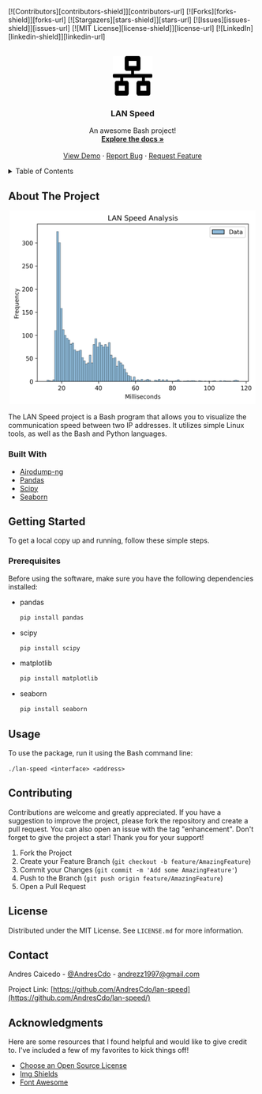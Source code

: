 <div id="top"></div>

[![Contributors][contributors-shield]][contributors-url]
[![Forks][forks-shield]][forks-url]
[![Stargazers][stars-shield]][stars-url]
[![Issues][issues-shield]][issues-url]
[![MIT License][license-shield]][license-url]
[![LinkedIn][linkedin-shield]][linkedin-url]

<!-- PROJECT LOGO -->
<br />
<div align="center">
  <a href="https://github.com/Kaiser-bit/lan-speed">
    <img src="images/logo.svg" alt="Logo" width="80" height="80">
  </a>

  <h3 align="center">LAN Speed</h3>

  <p align="center">
    An awesome Bash project!
    <br />
    <a href="https://github.com/Kaiser-bit/lan-speed"><strong>Explore the docs »</strong></a>
    <br />
    <br />
    <a href="https://github.com/Kaiser-bit/lan-speed">View Demo</a>
    ·
    <a href="https://github.com/Kaiser-bit/lan-speed/issues">Report Bug</a>
    ·
    <a href="https://github.com/Kaiser-bit/lan-speed/issues">Request Feature</a>
  </p>
</div>

<!-- TABLE OF CONTENTS -->
<details>
  <summary>Table of Contents</summary>
  <ol>
    <li>
      <a href="#about-the-project">About The Project</a>
      <ul>
        <li><a href="#built-with">Built With</a></li>
      </ul>
    </li>
    <li>
      <a href="#getting-started">Getting Started</a>
      <ul>
        <li><a href="#prerequisites">Prerequisites</a></li>
      </ul>
    </li>
    <li><a href="#usage">Usage</a></li>
    <li><a href="#contributing">Contributing</a></li>
    <li><a href="#license">License</a></li>
    <li><a href="#contact">Contact</a></li>
    <li><a href="#acknowledgments">Acknowledgments</a></li>
  </ol>
</details>

<!-- ABOUT THE PROJECT -->
## About The Project
<p align="center">
  <img src="images/plot.png" alt="Plot" width="500"/>
</p>

The LAN Speed project is a Bash program that allows you to visualize the communication speed between two IP addresses. It utilizes simple Linux tools, as well as the Bash and Python languages.

### Built With

* [Airodump-ng](https://www.aircrack-ng.org/doku.php?id=airodump-ng/)
* [Pandas](https://pandas.pydata.org/)
* [Scipy](https://www.scipy.org/)
* [Seaborn](https://seaborn.pydata.org/)

<!-- GETTING STARTED -->
## Getting Started

To get a local copy up and running, follow these simple steps.

### Prerequisites

Before using the software, make sure you have the following dependencies installed:
* pandas
  ```sh
  pip install pandas
  ```
* scipy
  ```sh
  pip install scipy
  ```
* matplotlib
  ```sh
  pip install matplotlib
  ```
* seaborn
  ```sh
  pip install seaborn
  ```

<!-- USAGE EXAMPLES -->
## Usage

To use the package, run it using the Bash command line:

`./lan-speed <interface> <address>`

<!-- CONTRIBUTING -->
## Contributing

Contributions are welcome and greatly appreciated. If you have a suggestion to improve the project, please fork the repository and create a pull request. You can also open an issue with the tag "enhancement". Don't forget to give the project a star! Thank you for your support!

1. Fork the Project
2. Create your Feature Branch (`git checkout -b feature/AmazingFeature`)
3. Commit your Changes (`git commit -m 'Add some AmazingFeature'`)
4. Push to the Branch (`git push origin feature/AmazingFeature`)
5. Open a Pull Request

<!-- LICENSE -->
## License

Distributed under the MIT License. See `LICENSE.md` for more information.

<!-- CONTACT -->
## Contact

Andres Caicedo - [@AndresCdo](https://twitter.com/AndresCdo) - andrezz1997@gmail.com

Project Link: [https://github.com/AndresCdo/lan-speed](https://github.com/AndresCdo/lan-speed/)

<!-- ACKNOWLEDGMENTS -->
## Acknowledgments

Here are some resources that I found helpful and would like to give credit to. I've included a few of my favorites to kick things off!

* [Choose an Open Source License](https://choosealicense.com)
* [Img Shields](https://shields.io)
* [Font Awesome](https://fontawesome.com)

